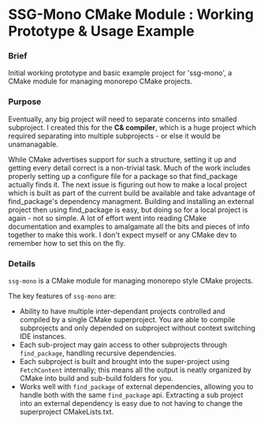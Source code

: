 # SSG-Mono CMake Module : Working Prototype & Usage Example

### Brief
Initial working prototype and basic example project for 'ssg-mono', a CMake module for managing monorepo CMake projects.

### Purpose
Eventually, any big project will need to separate concerns into smalled subproject.
I created this for the **C& compiler**, which is a huge project which required separating into multiple subprojects - 
or else it would be unamanagable. 

While CMake advertises support for such a structure, setting it up and getting every
detail correct is a non-trivial task. Much of the work includes properly setting up a configure file for a package so
that find_package actually finds it. The next issue is figuring out how to make a local project which is built as
part of the current build be available and take advantage of find_package's dependency managment. Building and installing
an external project then using find_package is easy, but doing so for a local project is again - not so simple.
A lot of effort went into reading CMake documentation and examples to amalgamate all the bits and pieces of info
together to make this work. I don't expect myself or any CMake dev to remember how to set this on the fly.


### Details
`ssg-mono` is a CMake module for managing monorepo style CMake projects. 

The key features of `ssg-mono` are:
- Ability to have multiple inter-dependant projects controlled and compiled by a single CMake superproject. 
  You are able to compile subprojects and only depended on subproject without context switching IDE instances.
- Each sub-project may gain access to other subprojects through `find_package`, handling recursive dependencies.
- Each subproject is built and brought into the super-project using `FetchContent` internally; 
  this means all the output is neatly organized by CMake into build and sub-build folders for you.
- Works well with `find_package` of external dependencies, allowing you to handle both with the same `find_package`
  api. Extracting a sub project into an external dependency is easy due to not having to change the superproject CMakeLists.txt.

